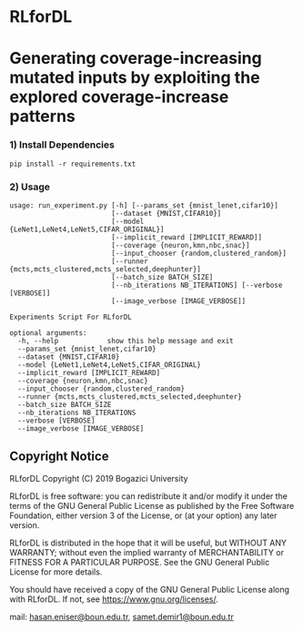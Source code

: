 # RLforDL

# Generating coverage-increasing mutated inputs by exploiting the explored coverage-increase patterns

### 1) Install Dependencies
```
pip install -r requirements.txt
```

### 2) Usage
```
usage: run_experiment.py [-h] [--params_set {mnist_lenet,cifar10}]
                         [--dataset {MNIST,CIFAR10}]
                         [--model {LeNet1,LeNet4,LeNet5,CIFAR_ORIGINAL}]
                         [--implicit_reward [IMPLICIT_REWARD]]
                         [--coverage {neuron,kmn,nbc,snac}]
                         [--input_chooser {random,clustered_random}]
                         [--runner {mcts,mcts_clustered,mcts_selected,deephunter}]
                         [--batch_size BATCH_SIZE]
                         [--nb_iterations NB_ITERATIONS] [--verbose [VERBOSE]]
                         [--image_verbose [IMAGE_VERBOSE]]

Experiments Script For RLforDL

optional arguments:
  -h, --help            show this help message and exit
  --params_set {mnist_lenet,cifar10}
  --dataset {MNIST,CIFAR10}
  --model {LeNet1,LeNet4,LeNet5,CIFAR_ORIGINAL}
  --implicit_reward [IMPLICIT_REWARD]
  --coverage {neuron,kmn,nbc,snac}
  --input_chooser {random,clustered_random}
  --runner {mcts,mcts_clustered,mcts_selected,deephunter}
  --batch_size BATCH_SIZE
  --nb_iterations NB_ITERATIONS
  --verbose [VERBOSE]
  --image_verbose [IMAGE_VERBOSE]
```

## Copyright Notice
RLforDL Copyright (C) 2019 Bogazici University

RLforDL is free software: you can redistribute it and/or modify it under the terms of the GNU General Public License as published by the Free Software Foundation, either version 3 of the License, or (at your option) any later version.

RLforDL is distributed in the hope that it will be useful, but WITHOUT ANY WARRANTY; without even the implied warranty of MERCHANTABILITY or FITNESS FOR A PARTICULAR PURPOSE. See the GNU General Public License for more details.

You should have received a copy of the GNU General Public License along with RLforDL. If not, see https://www.gnu.org/licenses/.

mail: hasan.eniser@boun.edu.tr, samet.demir1@boun.edu.tr

